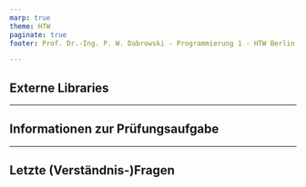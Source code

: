```yaml
---
marp: true
theme: HTW
paginate: true
footer: Prof. Dr.-Ing. P. W. Dabrowski - Programmierung 1 - HTW Berlin

---
```


## Externe Libraries

---

## Informationen zur Prüfungsaufgabe

---

## Letzte (Verständnis-)Fragen

